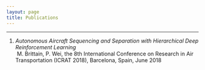 ```yaml
---
layout: page
title: Publications
---
```



----

1. *Autonomous Aircraft Sequencing and Separation with Hierarchical Deep Reinforcement Learning*  
  M. Brittain, P. Wei, the 8th International Conference on Research in Air Transportation (ICRAT 2018), Barcelona, Spain, June 2018
